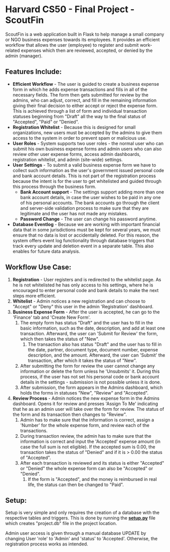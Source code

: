 # Harvard CS50 - Final Project - ScoutFin

ScoutFin is a web application built in Flask to help manage a small company or NGO business expenses towards its employees. It provides an efficient workflow that allows the user (employee) to register and submit work-related expenses which then are reviewed, accepted, or denied by the admin (manager).

## Features Include:
- **Efficient Workflow** - The user is guided to create a business expense form in which he adds expense transactions and fills in all of the necessary fields. The form then gets submitted for review by the admins, who can adjust, correct, and fill in the remaining information giving their final decision to either accept or reject the expense form. This is achieved through a list of form and individual transaction statuses beginning from "Draft" all the way to the final status of "Accepted", "Paid" or "Denied".
- **Registration Whitelist** - Because this is designed for small organizations, new users must be accepted by the admins to give them access to the system in order to prevent spam or malicious use.
- **User Roles** - System supports two user roles - the normal user who can submit his own business expense forms and admin users who can also review other user expense forms, access admin dashboards, registration whitelist, and admin (site-wide) settings.
- **User Settings** - To submit a valid business expense form we have to collect such information as the user's government issued personal code and bank account details. This is not part of the registration process because the intent is for the user to get whitelisted and guided through this process through the business form.
  * **Bank Account support** - The settings support adding more than one bank account details, in case the user wishes to be paid in any one of his personal accounts. The bank accounts go through the client and server-side validation process to make sure that they are legitimate and the user has not made any mistakes.
  * **Password Change** - The user can change his password anytime.
- **Database Eventlog** - Because we are working with important financial data that in some jurisdictions must be kept for several years, we must ensure that no data is lost or accidentally deleted. For this reason, the system offers event log functionality through database triggers that track every update and deletion event in a separate table. This also enables for future data analysis.

## Workflow Use Case:
1. **Registration** - User registers and is redirected to the whitelist page. As he is not whitelisted he has only access to his settings, where he is encouraged to enter personal code and bank details to make the next steps more efficient.
2. **Whitelist** - Admin notices a new registration and can choose to "Accept" or "Deny" this user in the admin 'Registration' dashboard.
3. **Business Expense Form** - After the user is accepted, he can go to the 'Finance' tab and 'Create New Form'.
   1. The empty form has status "Draft" and the user has to fill in the basic information, such as the date, description, and add at least one transaction. Afterward, the user can 'Submit for Review' the form, which then takes the status of "New".
      1. The transaction also has status "Draft" and the user has to fill in the date, partner, document type, document number, expense description, and the amount. Afterward, the user can 'Submit' the transaction, after which it takes the status of "New".
   2. After submitting the form for review the user cannot change any information or delete the form unless he 'Unsubmits' it. During this process, if the user has not set his personal code or bank account details in the settings - submission is not possible unless it is done.
   3. After submission, the form appears in the Admins dashboard, which holds the forms in statuses "New", "Review" and "Accepted".
4. **Review Process** - Admin notices the new expense form in the Admins dashboard. Opens it for review and presses 'Assign To Me' indicating that he as an admin user will take over the form for review. The status of the form and its transaction then changes to "Review".
   1. Admin has to make sure that the information is correct, assign a 'Number' for the whole expense form, and review each of the transactions.
   2. During transaction review, the admin has to make sure that the information is correct and input the 'Accepted' expense amount (in case the full sum is not eligible). If the accepted sum is 0.00, the transaction takes the status of "Denied" and if it is > 0.00 the status of "Accepted".
   3. After each transaction is reviewed and its status is either "Accepted" or "Denied" the whole expense form can also be "Accepted" or "Denied".
      1. If the form is "Accepted", and the money is reimbursed in real life, the status can then be changed to "Paid".

## Setup:
Setup is very simple and only requires the creation of a database with the respective tables and triggers. This is done by running the **[setup.py](/setup.py)** file which creates "project.db" file in the project location.

Admin user access is given through a manual database UPDATE by changing User 'role' to 'Admin' and 'status' to 'Accepted'. Otherwise, the registration process works as intended.